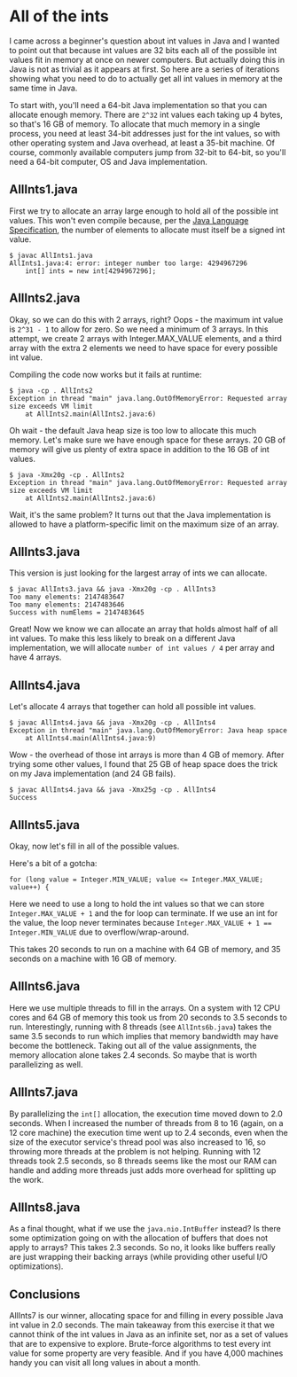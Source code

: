 All of the ints
===============

I came across a beginner's question about int values in Java and I wanted to point out that because int values
are 32 bits each all of the possible int values fit in memory at once on newer computers. But actually doing
this in Java is not as trivial as it appears at first. So here are a series of iterations showing what you
need to do to actually get all int values in memory at the same time in Java.

To start with, you'll need a 64-bit Java implementation so that you can allocate enough memory. There are
`2^32` int values each taking up 4 bytes, so that's 16 GB of memory. To allocate that much memory in a single
process, you need at least 34-bit addresses just for the int values, so with other operating system and Java
overhead, at least a 35-bit machine. Of course, commonly available computers jump from 32-bit to 64-bit, so
you'll need a 64-bit computer, OS and Java implementation.

AllInts1.java
-

First we try to allocate an array large enough to hold all of the possible int values. This won't even compile
because, per the
[Java Language Specification](https://docs.oracle.com/javase/specs/jls/se7/html/jls-15.html#jls-15.10), the
number of elements to allocate must itself be a signed int value.

    $ javac AllInts1.java
    AllInts1.java:4: error: integer number too large: 4294967296
        int[] ints = new int[4294967296];

AllInts2.java
------------------

Okay, so we can do this with 2 arrays, right? Oops - the maximum int value is `2^31 - 1` to allow for zero. So
we need a minimum of 3 arrays. In this attempt, we create 2 arrays with Integer.MAX_VALUE elements, and a
third array with the extra 2 elements we need to have space for every possible int value.

Compiling the code now works but it fails at runtime:

    $ java -cp . AllInts2
    Exception in thread "main" java.lang.OutOfMemoryError: Requested array size exceeds VM limit
	    at AllInts2.main(AllInts2.java:6)

Oh wait - the default Java heap size is too low to allocate this much memory. Let's make sure we have enough
space for these arrays. 20 GB of memory will give us plenty of extra space in addition to the 16 GB of int
values.

    $ java -Xmx20g -cp . AllInts2
    Exception in thread "main" java.lang.OutOfMemoryError: Requested array size exceeds VM limit
	    at AllInts2.main(AllInts2.java:6)

Wait, it's the same problem? It turns out that the Java implementation is allowed to have a platform-specific
limit on the maximum size of an array.

AllInts3.java
-

This version is just looking for the largest array of ints we can allocate.

    $ javac AllInts3.java && java -Xmx20g -cp . AllInts3
    Too many elements: 2147483647
    Too many elements: 2147483646
    Success with numElems = 2147483645

Great! Now we know we can allocate an array that holds almost half of all int values. To make this less likely
to break on a different Java implementation, we will allocate `number of int values / 4` per array and have 4
arrays.

AllInts4.java
-

Let's allocate 4 arrays that together can hold all possible int values.

    $ javac AllInts4.java && java -Xmx20g -cp . AllInts4
    Exception in thread "main" java.lang.OutOfMemoryError: Java heap space
	    at AllInts4.main(AllInts4.java:9)

Wow - the overhead of those int arrays is more than 4 GB of memory. After trying some other values, I found
that 25 GB of heap space does the trick on my Java implementation (and 24 GB fails).

    $ javac AllInts4.java && java -Xmx25g -cp . AllInts4
    Success

AllInts5.java
-

Okay, now let's fill in all of the possible values.

Here's a bit of a gotcha:

    for (long value = Integer.MIN_VALUE; value <= Integer.MAX_VALUE; value++) {

Here we need to use a long to hold the int values so that we can store `Integer.MAX_VALUE + 1` and the for
loop can terminate. If we use an int for the value, the loop never terminates because `Integer.MAX_VALUE + 1
== Integer.MIN_VALUE` due to overflow/wrap-around.

This takes 20 seconds to run on a machine with 64 GB of memory, and 35 seconds on a machine with 16 GB of
memory.

AllInts6.java
-

Here we use multiple threads to fill in the arrays. On a system with 12 CPU cores and 64 GB of memory
this took us from 20 seconds to 3.5 seconds to run. Interestingly, running with 8 threads (see
`AllInts6b.java`) takes the same 3.5 seconds to run which implies that memory bandwidth may have become the
bottleneck. Taking out all of the value assignments, the memory allocation alone takes 2.4 seconds. So maybe
that is worth parallelizing as well.

AllInts7.java
-

By parallelizing the `int[]` allocation, the execution time moved down to 2.0 seconds. When I increased the
number of threads from 8 to 16 (again, on a 12 core machine) the execution time went up to 2.4 seconds, even
when the size of the executor service's thread pool was also increased to 16, so throwing more threads at the
problem is not helping. Running with 12 threads took 2.5 seconds, so 8 threads seems like the most our RAM can
handle and adding more threads just adds more overhead for splitting up the work.

AllInts8.java
-

As a final thought, what if we use the `java.nio.IntBuffer` instead? Is there some optimization going on with
the allocation of buffers that does not apply to arrays? This takes 2.3 seconds. So no, it looks like buffers
really are just wrapping their backing arrays (while providing other useful I/O optimizations).

Conclusions
-

AllInts7 is our winner, allocating space for and filling in every possible Java int value in 2.0 seconds. The
main takeaway from this exercise it that we cannot think of the int values in Java as an infinite set, nor as
a set of values that are to expensive to explore. Brute-force algorithms to test every int value for some
property are very feasible. And if you have 4,000 machines handy you can visit all long values in about a month.
